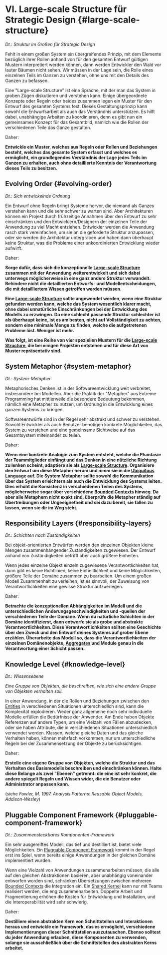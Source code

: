 # VI. Large-scale Structure für Strategic Design {#large-scale-structure}

*Dt.: Struktur im Großen für Strategic Design*

Fehlt in einem großen System ein übergreifendes Prinzip, mit dem
Elemente bezüglich ihrer Rollen anhand von für den gesamten Entwurf gültigen
Mustern interpretiert werden können, dann werden Entwickler den Wald
vor lauter Bäumen nicht sehen. Wir müssen in der Lage sein, die Rolle
eines einzelnen Teils im Ganzen zu verstehen, ohne uns mit den Details
des Ganzen zu befassen.

Eine "Large-scale Structure" ist eine Sprache, mit der man das System 
in groben Zügen diskutieren und verstehen kann. Einige übergeordnete
Konzepte oder Regeln oder beides zusammen legen ein Muster für den
Entwurf des
gesamten Systems fest. Dieses Gestaltungsprinzip kann sowohl die
Entwurfsarbeit als auch das Verständnis unterstützen. Es hilft dabei,
unabhängige
Arbeiten zu koordinieren, denn es gibt nun ein gemeinsames Konzept für
das
Gesamtbild, nämlich wie die Rollen der verschiedenen Teile das Ganze
gestalten.

Daher:

**Entwickle ein Muster, welches aus Regeln oder Rollen und Beziehungen
besteht, welches das gesamte System erfasst und welches es ermöglicht, 
ein grundlegendes Verständnis der Lage
jedes Teils im Ganzen zu erhalten, auch ohne detaillierte Kenntnis der
Verantwortung dieses Teils zu besitzen.**

## Evolving Order {#evolving-order}

*Dt.: Sich entwickelnde Ordnung*

Ein Entwurf ohne Regeln bringt Systeme hervor, die niemand als Ganzes
verstehen kann und die sehr schwer zu warten sind. Aber Architekturen
können ein Projekt durch frühzeitige Annahmen über den Entwurf zu
sehr einschränken und den Entwicklern/Designern der einzelnen Teile
der Anwendung zu viel Macht entziehen. Entwickler werden die Anwendung 
rasch stark vereinfachen, um sie an die
geforderte Struktur anzupassen, oder sie werden die Architektur
untergraben und haben dann überhaupt keine Struktur, was die Probleme
einer
unkoordinierten Entwicklung wieder aufwirft.

Daher:

**Sorge dafür, dass sich die konzeptionelle [Large-scale
Structure](#large-scale-structure) zusammen mit der
Anwendung weiterentwickelt und sich dabei unterwegs möglicherweise in eine ganz
andere Struktur verwandelt. Behindere nicht die detaillierten Entwurfs- 
und Modellentscheidungen, die mit detailliertem Wissen
getroffen werden müssen.**

**Eine [Large-scale Structure](#large-scale-structure) sollte
angewendet werden, wenn eine Struktur
gefunden werden kann, welche das System wesentlich klarer macht, ohne
dabei unnatürliche Einschränkungen bei der Entwicklung des Modells
zu erzwingen. Da eine schlecht passende Struktur schlechter ist als
überhaupt keine, ist es am besten, nicht auf Vollständigkeit zu
achten, sondern
eine minimale Menge zu finden, welche die aufgetretenen Probleme löst.
Weniger ist mehr.**

**Was folgt, ist eine Reihe von vier speziellen Mustern für die
[Large-scale Structure](#large-scale-structure),
die bei einigen Projekten entstehen und für diese Art von
Muster repräsentativ sind.**

## System Metaphor {#system-metaphor}

*Dt.: System-Metapher*

Metaphorisches Denken ist in der Softwareentwicklung weit verbreitet,
insbesondere bei Modellen. Aber die Praktik der "Metapher" aus Extreme Programming hat mittlerweile die besondere Bedeutung bekommen, nämlich eine
Metapher zu nutzen, um Ordnung in die Entwicklung eines ganzen Systems
zu bringen.

Softwareentwürfe sind in der Regel sehr abstrakt und schwer zu
verstehen. Sowohl Entwickler als auch Benutzer benötigen konkrete
Möglichkeiten, das System zu verstehen und eine gemeinsame Sichtweise
auf das Gesamtsystem miteinander zu teilen.

Daher:

**Wenn eine konkrete Analogie zum System entsteht, welche die Phantasie
der Teammitglieder einfängt und das Denken in eine nützliche Richtung
zu lenken scheint, adaptiere sie als [Large-scale
Structure](#large-scale-structure). Organisiere
den Entwurf um diese Metapher herum und nimm sie in die [Ubiquitous
Language](#ubiquitous-language) auf. Die System Metaphor sollte sowohl
die Kommunikation über das System erleichtern als auch die Entwicklung
des Systems leiten. Dies erhöht die Konsistenz in verschiedenen
Teilen des Systems, möglicherweise sogar über verschiedene [Bounded
Contexts](#bounded-context) hinweg. Da aber alle Metaphern nicht exakt
sind, überprüfe die Metapher ständig auf Übertreibungen oder
Ungeeignetheit und sei dazu bereit, sie fallen zu lassen, wenn sie dir
im Weg steht.**

## Responsibility Layers {#responsibility-layers}

*Dt.: Schichten nach Zuständigkeiten*

Bei objekt-orientierten Entwürfen werden den einzelnen Objekten kleine
Mengen zusammenhängender Zuständigkeiten zugewiesen. Der Entwurf anhand 
von Zuständigkeiten betrifft aber auch größere Einheiten.

Wenn jedes einzelne Objekt einzeln zugewiesene Verantwortlichkeiten
hat, dann gibt es keine Richtlinien, keine Einheitlichkeit und keine
Möglichkeiten, größere Teile der Domäne zusammen zu bearbeiten. Um
einem großen Modell Zusammenhalt zu verleihen, ist es sinnvoll, der
Zuweisung von Verantwortlichkeiten eine gewisse Struktur aufzuerlegen.

Daher:

**Betrachte die konzeptionellen Abhängigkeiten im Modell und die
unterschiedlichen Änderungsgeschwindigkeiten und -quellen der
verschiedenen Teile der Domäne. Wenn du natürliche Schichten in der
Domäne identifizierst, dann entwerfe sie als grobe und abstrakte
Verantwortlichkeiten. Diese Verantwortlichkeiten sollten eine
Geschichte über den Zweck und den Entwurf deines Systems auf grober
Ebene erzählen. Überarbeite das Modell so, dass die
Verantwortlichkeiten der einzelnen Domänenobjekte,
[Aggregates](#aggregate) und Module genau in die
Verantwortung einer Schicht passen.**

## Knowledge Level {#knowledge-level}

*Dt.: Wissensebene*

*Eine Gruppe von Objekten, die beschreiben, wie sich eine andere
Gruppe von Objekten verhalten soll.*

In einer Anwendung, in der die Rollen und Beziehungen zwischen den
[Entities](#entity) in verschiedenen Situationen unterschiedlich sind, kann die
Komplexität explodieren. Weder ganz allgemeine noch sehr individuelle
Modelle erfüllen die Bedürfnisse der Anwender. Am Ende haben Objekte
Referenzen auf andere Typen, um eine Vielzahl von Fällen abzudecken,
oder sie haben Attribute, die in verschiedenen Situationen
unterschiedlich
verwendet werden.  Klassen, welche gleiche Daten und das gleiche
Verhalten haben, können mehrfach vorkommen, nur um unterschiedliche
Regeln
bei der Zusammensetzung der Objekte zu berücksichtigen.

Daher:

**Erstelle eine eigene Gruppe von Objekten, welche die Struktur und
das Verhalten des Basismodells beschreiben und einschränken können.
Halte diese Belange als zwei "Ebenen" getrennt: die eine ist sehr
konkret, die andere spiegelt Regeln und Wissen wider, die ein
Benutzer oder Administrator anpassen kann.**

(siehe *Fowler, M. 1997.  Analysis Patterns: Reusable Object Models,
Addison-Wesley*)

## Pluggable Component Framework {#pluggable-component-framework}

*Dt.: Zusammensteckbares Komponenten-Framework*

Ein sehr ausgereiftes Modell, das tief und destilliert ist, bietet viele Möglichkeiten. Ein [Pluggable Component
Framework](#pluggable-knowledge-framework) kommt in der Regel erst ins
Spiel, wenn bereits einige Anwendungen in der gleichen Domäne
implementiert wurden.

Wenn eine Vielzahl von Anwendungen zusammenarbeiten müssen, die alle
auf den gleichen Abstraktionen basieren, aber unabhängig voneinander
entworfen worden sind, schränken Übersetzungen zwischen mehreren 
[Bounded Contexts](#bounded-context) die Integration ein.  Ein 
[Shared Kernel](#shared-kernel) kann nur mit Teams realisiert werden, 
die eng zusammenarbeiten. Doppelte Arbeit und Fragmentierung erhöhen 
die Kosten für Entwicklung und Installation, und die Interoperabilität
wird sehr schwierig.

Daher:

**Destilliere einen abstrakten Kern von Schnittstellen und
Interaktionen heraus und entwickle ein Framework, das es ermöglicht,
verschiedene Implementierungen dieser Schnittstellen auszutauschen.
Ebenso solltest du jeder Anwendung erlauben, diese Komponenten zu
verwenden, solange sie ausschließlich über die Schnittstellen des
abstrakten Kerns arbeitet.**
